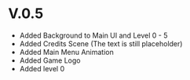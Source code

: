 # V.0.5
+ Added Background to Main UI and Level 0 - 5
+ Added Credits Scene (The text is still placeholder)
+ Added Main Menu Animation
+ Added Game Logo
+ Added level 0
